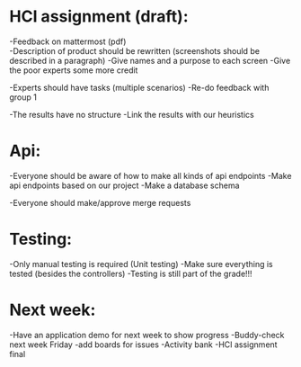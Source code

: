 # HCI assignment (draft): 

-Feedback on mattermost (pdf)   
-Description of product should be rewritten (screenshots should be described in a paragraph) 
-Give names and a purpose to each screen 
-Give the poor experts some more credit 

-Experts should have tasks (multiple scenarios) 
-Re-do feedback with group 1 

-The results have no structure 
-Link the results with our heuristics 

# Api: 

-Everyone should be aware of how to make all kinds of api endpoints 
-Make api endpoints based on our project 
-Make a database schema  

-Everyone should make/approve merge requests 

# Testing: 

-Only manual testing is required (Unit testing) 
-Make sure everything is tested (besides the controllers) 
-Testing is still part of the grade!!! 

# Next week:

-Have an application demo for next week to show progress 
-Buddy-check next week Friday 
-add boards for issues 
-Activity bank 
-HCI assignment final 